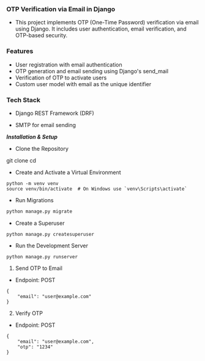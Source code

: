 ### OTP Verification via Email in Django

- This project implements OTP (One-Time Password) verification via email using Django. It includes user authentication, email verification, and OTP-based security.

### Features
- User registration with email authentication
- OTP generation and email sending using Django's send_mail
- Verification of OTP to activate users
- Custom user model with email as the unique identifier

### Tech Stack

- Django REST Framework (DRF)

- SMTP for email sending

***Installation & Setup***

- Clone the Repository

git clone 
cd 

- Create and Activate a Virtual Environment
```
python -m venv venv
source venv/bin/activate  # On Windows use `venv\Scripts\activate`
```

- Run Migrations

```python manage.py makemigrations
python manage.py migrate
```
- Create a Superuser

`python manage.py createsuperuser`

- Run the Development Server

`python manage.py runserver`


1. Send OTP to Email

- Endpoint: POST 
```
{
    "email": "user@example.com"
}
```
2. Verify OTP

- Endpoint: POST 
```
{
    "email": "user@example.com",
    "otp": "1234"
}
```
